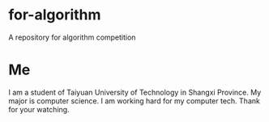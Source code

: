 # for-algorithm
A repository for algorithm competition

# Me
I am a student of Taiyuan University of Technology in Shangxi Province. My major is computer science. I am working hard for my computer tech. Thank for your watching.